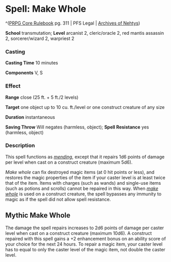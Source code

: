 # Spell: Make Whole

^([PRPG Core Rulebook][ss-make-whole] pg. 311 | PFS Legal | [Archives of Nehtys][sn-make-whole])

**School** transmutation; **Level** arcanist 2, cleric/oracle 2, red mantis assassin 2, sorcerer/wizard 2, warpriest 2

### Casting

**Casting Time** 10 minutes  

**Components** V, S

### Effect

**Range** close (25 ft. + 5 ft./2 levels)  

**Target** one object up to 10 cu. ft./level or one construct creature of any size  

**Duration** instantaneous  

**Saving Throw** Will negates (harmless, object); **Spell Resistance** yes (harmless, object)

### Description

This spell functions as _[mending]_, except that it repairs 1d6 points of damage per level when cast on a construct creature (maximum 5d6).  

_Make whole_ can fix destroyed magic items (at 0 hit points or less), and restores the magic properties of the item if your caster level is at least twice that of the item. Items with charges (such as wands) and single-use items (such as potions and scrolls) cannot be repaired in this way. When _[make whole]_ is used on a construct creature, the spell bypasses any immunity to magic as if the spell did not allow spell resistance.

## Mythic Make Whole

The damage the spell repairs increases to 2d6 points of damage per caster level when cast on a construct creature (maximum 10d6). A construct repaired with this spell gains a +2 enhancement bonus on an ability score of your choice for the next 24 hours. To repair a magic item, your caster level has to equal to only the caster level of the magic item, not double the caster level.

[ss-make-whole]: http://paizo.com/pathfinderRPG/v57
[sn-make-whole]: http://www.archivesofnethys.com/SpellDisplay.aspx?ItemName=Make%20Whole
[make whole]: http://www.archivesofnethys.com/SpellDisplay.aspx?ItemName=make%20whole
[mending]: http://www.archivesofnethys.com/SpellDisplay.aspx?ItemName=mending